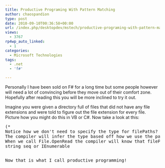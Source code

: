 ```yaml
---
title: Productive Programing With Pattern Matching
author: chaospandion
type: post
date: 2010-09-10T00:36:58+00:00
url: /index.php/desktopdev/mstech/productive-programing-with-pattern-match/
views:
  - 3767
rp4wp_auto_linked:
  - 1
categories:
  - Microsoft Technologies
tags:
  - .net
  - 'f#'

---
```

Personally I have been sold on F# for a long time but some people however will need a lot of convincing before they move out of their comfort zone. Hopefully after reading this you will be more inclined to try it out. 

Imagine you were given a directory full of files that did not have any file extensions and were told to figure out the file extension for every file. Picture how you might do this in VB or C#. Now take a look at this:

<pre>(*
Notice how we don't need to specify the type for filePaths?
The compiler will infer the type based off how we use the parameter.
When we call File.OpenRead the compiler will know that filePaths has to be a
string seq or IEnumerable<string&gt; in C# speak.
*)
let getUnknownFileExtensions filePaths =
    filePaths
    |&gt; Seq.map(
        fun filePath -&gt;
            use fs = System.IO.File.OpenRead(filePath)
            let buffer = Array.zeroCreate 8
            let read = fs.Read(buffer, 0, 8)
            match buffer with
            (*The underscore tells the compiler that we dont care what the byte is at that index.*)
            | [| 0xFFuy; 0xD8uy; _; _; _; _; _; _; |] -&gt; 
                (filePath, ".jpg")
            | [| 0x25uy; 0x50uy; 0x44uy; 0x46uy; _; _; _; _; |] -&gt; 
                (filePath, ".pdf")
            | [| 0x50uy; 0x4Buy; 0x03uy; 0x04uy; _; _; _; _; |] -&gt; 
                (filePath, ".docx")
            | [| 0xD0uy; 0xCFuy; 0x11uy; 0xE0uy; 0xA1uy; 0xB1uy; 0x1Auy; 0xE1uy; |] -&gt; 
                (filePath, ".doc") 
            | _ -&gt; 
                (filePath, ".unk")
    )
    |&gt; Seq.iter(
        fun (filePath, extension) -&gt;
            System.IO.File.Move(filePath, filePath + extension)
    )</pre>

Now that is what I call productive programming!